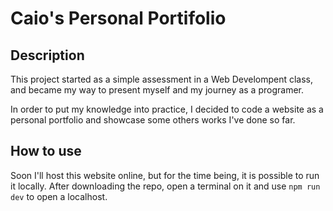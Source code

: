 # Caio's Personal Portifolio

## Description

This project started as a simple assessment in a Web Develompent class, and became my way to present myself and my journey as a programer.

In order to put my knowledge into practice, I decided to code a website as a personal portfolio and showcase some others works I've done so far.

## How to use

Soon I'll host this website online, but for the time being, it is possible to run it locally. After downloading the repo, open a terminal on it and use ```npm run dev``` to open a localhost.